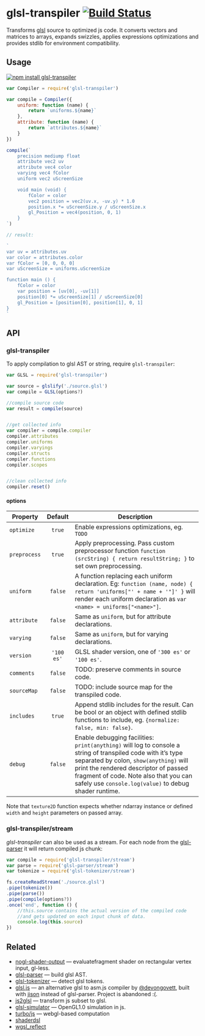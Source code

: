 # glsl-transpiler [![Build Status](https://travis-ci.org/stackgl/glsl-transpiler.svg?branch=master)](https://travis-ci.org/stackgl/glsl-transpiler)

Transforms [glsl](https://www.opengl.org/documentation/glsl/) source to optimized js code. It converts vectors and matrices to arrays, expands swizzles, applies expressions optimizations and provides stdlib for environment compatibility.

## Usage

[![npm install glsl-transpiler](https://nodei.co/npm/glsl-transpiler.png?mini=true)](https://npmjs.org/package/glsl-transpiler/)

```js
var Compiler = require('glsl-transpiler')

var compile = Compiler({
	uniform: function (name) {
		return `uniforms.${name}`
	},
	attribute: function (name) {
		return `attributes.${name}`
	}
})

compile(`
	precision mediump float
	attribute vec2 uv
	attribute vec4 color
	varying vec4 fColor
	uniform vec2 uScreenSize

	void main (void) {
		fColor = color
		vec2 position = vec2(uv.x, -uv.y) * 1.0
		position.x *= uScreenSize.y / uScreenSize.x
		gl_Position = vec4(position, 0, 1)
	}
`)

// result:

`
var uv = attributes.uv
var color = attributes.color
var fColor = [0, 0, 0, 0]
var uScreenSize = uniforms.uScreenSize

function main () {
	fColor = color
	var position = [uv[0], -uv[1]]
	position[0] *= uScreenSize[1] / uScreenSize[0]
	gl_Position = [position[0], position[1], 0, 1]
}
`
```


## API

### glsl-transpiler

To apply compilation to glsl AST or string, require `glsl-transpiler`:

```js
var GLSL = require('glsl-transpiler')

var source = glslify('./source.glsl')
var compile = GLSL(options?)

//compile source code
var result = compile(source)


//get collected info
var compiler = compile.compiler
compiler.attributes
compiler.uniforms
compiler.varyings
compiler.structs
compiler.functions
compiler.scopes


//clean collected info
compiler.reset()
```

#### options

Property | Default | Description
---|:---:|---
`optimize` | `true` | Enable expressions optimizations, eg. `TODO`
`preprocess` | `true` | Apply preprocessing. Pass custom preprocessor function `function (srcString) { return resultString; }` to set own preprocessing.
`uniform` | `false` | A function replacing each uniform declaration. Eg: `function (name, node) { return 'uniforms["' + name + '"]' }` will render each uniform declaration as `var <name> = uniforms["<name>"]`.
`attribute` | `false` | Same as `uniform`, but for attribute declarations.
`varying` | `false` | Same as `uniform`, but for varying declarations.
`version` | `'100 es'` | GLSL shader version, one of `'300 es'` or `'100 es'`.
`comments` | `false` | TODO: preserve comments in source code.
`sourceMap` | `false` | TODO: include source map for the transpiled code.
`includes` | `true` | Append stdlib includes for the result. Can be bool or an object with defined stdlib functions to include, eg. `{normalize: false, min: false}`.
`debug` | `false` | Enable debugging facilities: `print(anything)` will log to console a string of transpiled code with it’s type separated by colon, `show(anything)` will print the rendered descriptor of passed fragment of code. Note also that you can safely use `console.log(value)` to debug shader runtime.

Note that `texture2D` function expects whether ndarray instance or defined `width` and `height` parameters on passed array.


### glsl-transpiler/stream

_glsl-transpiler_ can also be used as a stream. For each node from the [glsl-parser](http://stack.gl/packages/#stackgl/glsl-parser) it will return compiled js chunk:

```js
var compile = require('glsl-transpiler/stream')
var parse = require('glsl-parser/stream')
var tokenize = require('glsl-tokenizer/stream')

fs.createReadStream('./source.glsl')
.pipe(tokenize())
.pipe(parse())
.pipe(compile(options?))
.once('end', function () {
	//this.source contains the actual version of the compiled code
	//and gets updated on each input chunk of data.
	console.log(this.source)
})
```

## Related

* [nogl-shader-output](https://github.com/dy/nogl-shader-output) — evaluatefragment shader on rectangular vertex input, gl-less.<br/>
* [glsl-parser](http://stack.gl/packages/#stackgl/glsl-parser) — build glsl AST.<br/>
* [glsl-tokenizer](http://stack.gl/packages/#stackgl/glsl-tokenizer) — detect glsl tokens.<br/>
* [glsl.js](https://npmjs.org/package/glsl) — an alternative glsl to asm.js compiler by [@devongovett](https://github.com/devongovett), built with [jison](https://npmjs.org/package/jison) instead of glsl-parser. Project is abandoned :(.<br/>
* [js2glsl](https://github.com/jdavidberger/js2glsl) — transform js subset to glsl.<br/>
* [glsl-simulator](https://github.com/burg/glsl-simulator) — OpenGL1.0 simulation in js.<br/>
* [turbo/js](https://github.com/turbo/js) — webgl-based computation
* [shaderdsl](https://github.com/adobe-webplatform/shaderdsl)
* [wgsl_reflect](https://github.com/brendan-duncan/wgsl_reflect)
